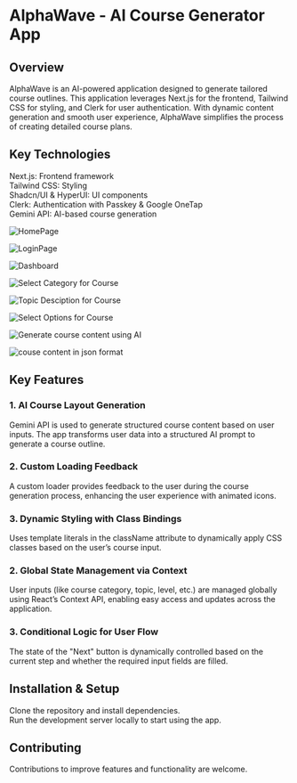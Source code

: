 # AlphaWave - AI Course Generator App
## Overview
AlphaWave is an AI-powered application designed to generate tailored course outlines. This application leverages Next.js for the frontend, Tailwind CSS for styling, and Clerk for user authentication. With dynamic content generation and smooth user experience, AlphaWave simplifies the process of creating detailed course plans.

## Key Technologies
Next.js: Frontend framework    
Tailwind CSS: Styling        
Shadcn/UI & HyperUI: UI components   
Clerk: Authentication with Passkey & Google OneTap       
Gemini API: AI-based course generation  

![HomePage](https://github.com/user-attachments/assets/f47bbf95-3bbd-487f-9491-0f7cdbd38ce2)

![LoginPage](https://github.com/user-attachments/assets/4c6c5041-f594-4cf6-813d-ceb9b57f74bb)

![Dashboard](https://github.com/user-attachments/assets/f6d2f786-3d49-4c36-9669-127825bf6ce3)

![Select Category for Course](https://github.com/user-attachments/assets/9bbbfefe-0ebb-4b60-952f-f3118ab256cb)

![Topic   Desciption for Course](https://github.com/user-attachments/assets/2ed59c59-3e1c-48e2-8e09-7f0324ecf2b2)

![Select Options for Course](https://github.com/user-attachments/assets/7368dde8-fe50-481f-a28a-91ccf932a709)

![Generate course content using AI](https://github.com/user-attachments/assets/56f8ff60-8fcb-4d1a-a05e-8f9ac3bff9b4)

![couse content in json format](https://github.com/user-attachments/assets/f0fba56d-f7ea-48f3-a3bb-1b94d9b77fa1)

## Key Features
### 1. AI Course Layout Generation
Gemini API is used to generate structured course content based on user inputs. The app transforms user data into a structured AI prompt to generate a course outline.   

### 2. Custom Loading Feedback
A custom loader provides feedback to the user during the course generation process, enhancing the user experience with animated icons.       

### 3. Dynamic Styling with Class Bindings
Uses template literals in the className attribute to dynamically apply CSS classes based on the user’s course input.       

### 2. Global State Management via Context
User inputs (like course category, topic, level, etc.) are managed globally using React’s Context API, enabling easy access and updates across the application.   

### 3. Conditional Logic for User Flow
The state of the "Next" button is dynamically controlled based on the current step and whether the required input fields are filled.   

## Installation & Setup
Clone the repository and install dependencies.     
Run the development server locally to start using the app.     

## Contributing
Contributions to improve features and functionality are welcome.

